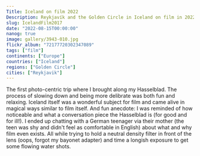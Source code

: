 ```yaml
---
Title: Iceland on film 2022
Description: Reykjavík and the Golden Circle in Iceland on film in 2022
slug: IcelandFilm2017
date: "2022-08-15T00:00:00"
nanog: true
image: gallery/3943-010.jpg
flickr_album: "72177720302347089"
tags: ["film"]
continents: ["Europe"]
countries: ["Iceland"]
regions: ["Golden Circle"]
cities: ["Reykjavik"]
---
```


The first photo-centric trip where I brought along my Hasselblad. The process of slowing down and being more delibrate was both fun and relaxing. Iceland itself was a wonderful subject for film and came alive in magical ways similar to film itself. And fun anecdote: I was reminded of how noticeable and what a conversation piece the Hasselblad is (for good and for ill!). I ended up chatting with a German teenager via their mother (the teen was shy and didn't feel as comfortable in English) about what and why film even exists. All while trying to hold a neutral density filter in front of the lens (oops, forgot my bayonet adapter) and time a longish exposure to get some flowing water shots.